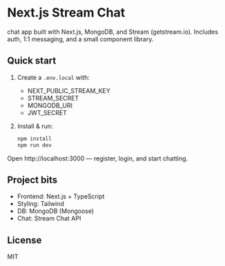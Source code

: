# Next.js Stream Chat

chat app built with Next.js, MongoDB, and Stream (getstream.io). Includes auth, 1:1 messaging, and a small component library.

## Quick start

1. Create a `.env.local` with:
   - NEXT_PUBLIC_STREAM_KEY
   - STREAM_SECRET
   - MONGODB_URI
   - JWT_SECRET

2. Install & run:

   ```bash
   npm install
   npm run dev
   ```

Open http://localhost:3000 — register, login, and start chatting.


## Project bits

- Frontend: Next.js + TypeScript
- Styling: Tailwind
- DB: MongoDB (Mongoose)
- Chat: Stream Chat API

## License

MIT
